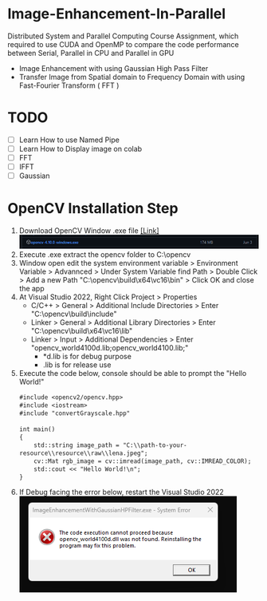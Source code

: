 # Image-Enhancement-In-Parallel
Distributed System and Parallel Computing Course Assignment, which required to use CUDA and OpenMP to compare the code performance between Serial, Parallel in CPU and Parallel in GPU

- Image Enhancement with using Gaussian High Pass Filter
- Transfer Image from Spatial domain to Frequency Domain with using Fast-Fourier Transform ( FFT ) 


# TODO
- [ ] Learn How to use Named Pipe
- [ ] Learn How to Display image on colab 
- [ ] FFT
- [ ] IFFT
- [ ] Gaussian

# OpenCV Installation Step 
1. Download OpenCV Window .exe file [[Link]](https://github.com/opencv/opencv/releases/tag/4.10.0)<br/>
    ![alt text](readmeImage/image.png)
2. Execute .exe extract the opencv folder to C:\opencv
3. Window open edit the system environment variable > Environment Variable > Advannced > Under System Variable find Path > Double Click > Add a new Path "C:\opencv\build\x64\vc16\bin" > Click OK and close the app
4. At Visual Studio 2022, Right Click Project > Properties 
    - C/C++ > General > Additional Include Directories > Enter "C:\opencv\build\include"
    - Linker > General > Additional Library Directories > Enter "C:\opencv\build\x64\vc16\lib"
    - Linker > Input > Additional Dependencies > Enter "opencv_world4100d.lib;opencv_world4100.lib;"
        - *d.lib is for debug purpose 
        - .lib is for release use 
5. Execute the code below, console should be able to prompt the "Hello World!"
    ```
    #include <opencv2/opencv.hpp>
    #include <iostream>
    #include "convertGrayscale.hpp"

    int main()
    {
        std::string image_path = "C:\\path-to-your-resource\\resource\\raw\\lena.jpeg";
        cv::Mat rgb_image = cv::imread(image_path, cv::IMREAD_COLOR);
        std::cout << "Hello World!\n";
    }
    ```
6. If Debug facing the error below, restart the Visual Studio 2022 <br/>
    ![alt text](readmeImage/image-1.png)